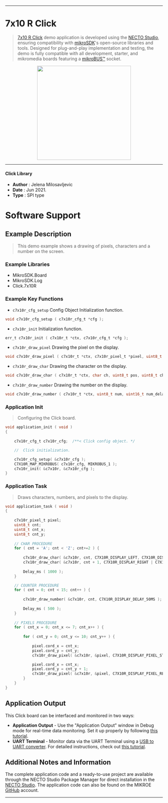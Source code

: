 
---
# 7x10 R Click

> [7x10 R Click](https://www.mikroe.com/?pid_product=MIKROE-1993) demo application is developed using
the [NECTO Studio](https://www.mikroe.com/necto), ensuring compatibility with [mikroSDK](https://www.mikroe.com/mikrosdk)'s
open-source libraries and tools. Designed for plug-and-play implementation and testing, the demo is fully compatible with
all development, starter, and mikromedia boards featuring a [mikroBUS&trade;](https://www.mikroe.com/mikrobus) socket.

<p align="center">
  <img src="https://www.mikroe.com/?pid_product=MIKROE-1993&image=1" height=300px>
</p>

---

#### Click Library

- **Author**        : Jelena Milosavljevic
- **Date**          : Jun 2021.
- **Type**          : SPI type

# Software Support

## Example Description

> This demo example shows a drawing of pixels, characters and a number on the screen.

### Example Libraries

- MikroSDK.Board
- MikroSDK.Log
- Click.7x10R

### Example Key Functions

- `c7x10r_cfg_setup` Config Object Initialization function.
```c
void c7x10r_cfg_setup ( c7x10r_cfg_t *cfg );
```

- `c7x10r_init` Initialization function.
```c
err_t c7x10r_init ( c7x10r_t *ctx, c7x10r_cfg_t *cfg );
```

- `c7x10r_draw_pixel` Drawing the pixel on the display.
```c
void c7x10r_draw_pixel ( c7x10r_t *ctx, c7x10r_pixel_t *pixel, uint8_t mode, uint8_t px_delay );
```

- `c7x10r_draw_char` Drawing the character on the display.
```c
void c7x10r_draw_char ( c7x10r_t *ctx, char ch, uint8_t pos, uint8_t ch_delay );
```

- `c7x10r_draw_number` Drawing the number on the display.
```c
void c7x10r_draw_number ( c7x10r_t *ctx, uint8_t num, uint16_t num_delay );
```

### Application Init

> Configuring the Click board.

```c
void application_init ( void ) 
{
    
    c7x10r_cfg_t c7x10r_cfg;  /**< Click config object. */

    //  Click initialization.

    c7x10r_cfg_setup( &c7x10r_cfg );
    C7X10R_MAP_MIKROBUS( c7x10r_cfg, MIKROBUS_1 );
    c7x10r_init( &c7x10r, &c7x10r_cfg );
}
```

### Application Task

> Draws characters, numbers, and pixels to the display.

```c
void application_task ( void ) 
{
    
    c7x10r_pixel_t pixel;
    uint8_t cnt;
    uint8_t cnt_x;
    uint8_t cnt_y;
    
    // CHAR PROCEDURE
    for ( cnt = 'A'; cnt < 'Z'; cnt+=2 ) {
        
        c7x10r_draw_char( &c7x10r, cnt, C7X10R_DISPLAY_LEFT, C7X10R_DISPLAY_DELAY_50MS );
        c7x10r_draw_char( &c7x10r, cnt + 1, C7X10R_DISPLAY_RIGHT | C7X10R_DISPLAY_REFRESH, C7X10R_DISPLAY_DELAY_50MS );
       
        Delay_ms ( 1000 );
    }

    // COUNTER PROCEDURE
    for ( cnt = 0; cnt < 15; cnt++ ) {
        
        c7x10r_draw_number( &c7x10r, cnt, C7X10R_DISPLAY_DELAY_50MS );
        
        Delay_ms ( 500 );
    }
    
    // PIXELS PROCEDURE
    for ( cnt_x = 0; cnt_x <= 7; cnt_x++ ) {
        
        for ( cnt_y = 0; cnt_y <= 10; cnt_y++ ) {
            
            pixel.cord_x = cnt_x;
            pixel.cord_y = cnt_y;
            c7x10r_draw_pixel( &c7x10r, &pixel, C7X10R_DISPLAY_PIXEL_STORAGE, C7X10R_DISPLAY_DELAY_20MS );

            pixel.cord_x = cnt_x;
            pixel.cord_y = cnt_y + 1;
            c7x10r_draw_pixel( &c7x10r, &pixel, C7X10R_DISPLAY_PIXEL_REFRESH, C7X10R_DISPLAY_DELAY_20MS );
        }
    }
}
```

## Application Output

This Click board can be interfaced and monitored in two ways:
- **Application Output** - Use the "Application Output" window in Debug mode for real-time data monitoring.
Set it up properly by following [this tutorial](https://www.youtube.com/watch?v=ta5yyk1Woy4).
- **UART Terminal** - Monitor data via the UART Terminal using
a [USB to UART converter](https://www.mikroe.com/click/interface/usb?interface*=uart,uart). For detailed instructions,
check out [this tutorial](https://help.mikroe.com/necto/v2/Getting%20Started/Tools/UARTTerminalTool).

## Additional Notes and Information

The complete application code and a ready-to-use project are available through the NECTO Studio Package Manager for 
direct installation in the [NECTO Studio](https://www.mikroe.com/necto). The application code can also be found on
the MIKROE [GitHub](https://github.com/MikroElektronika/mikrosdk_click_v2) account.

---
